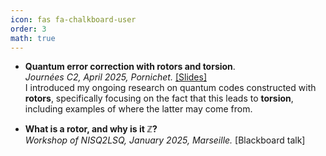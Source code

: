 ```yaml
---
icon: fas fa-chalkboard-user
order: 3
math: true
---
```


- **Quantum error correction with rotors and torsion**.  
  *Journées C2, April 2025, Pornichet.* [\[Slides\]](/assets/files/journees-c2-2025.pdf)  
  I introduced my ongoing research on quantum codes constructed with **rotors**, specifically focusing on the fact that this leads to **torsion**, including examples of where the latter may come from.

- **What is a rotor, and why is it $\mathbb{Z}$?**  
  *Workshop of NISQ2LSQ, January 2025, Marseille.* [Blackboard talk]

